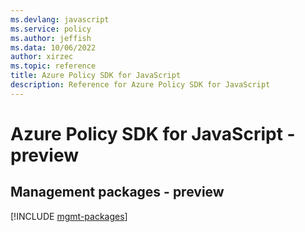 ```yaml
---
ms.devlang: javascript
ms.service: policy
ms.author: jeffish
ms.data: 10/06/2022
author: xirzec
ms.topic: reference
title: Azure Policy SDK for JavaScript
description: Reference for Azure Policy SDK for JavaScript
---
```

# Azure Policy SDK for JavaScript - preview

## Management packages - preview
[!INCLUDE [mgmt-packages](policy-mgmt-index.md)]